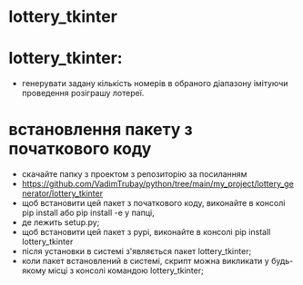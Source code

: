 # lottery_tkinter

# lottery_tkinter:
* генерувати задану кількість номерів в обраного діапазону імітуючи проведення розіграшу лотереї.

# встановлення пакету з початкового коду

* скачайте папку з проектом з репозиторію за посиланням 
* https://github.com/VadimTrubay/python/tree/main/my_project/lottery_generator/lottery_tkinter
* щоб встановити цей пакет з початкового коду, виконайте в консолі pip install або pip install -e у папці, 
* де лежить setup.py;
* щоб встановити цей пакет з pypi, виконайте в консолі pip install lottery_tkinter
* після установки в системі з'являється пакет lottery_tkinter;
* коли пакет встановлений в системі, скрипт можна викликати у будь-якому місці з консолі командою lottery_tkinter;
